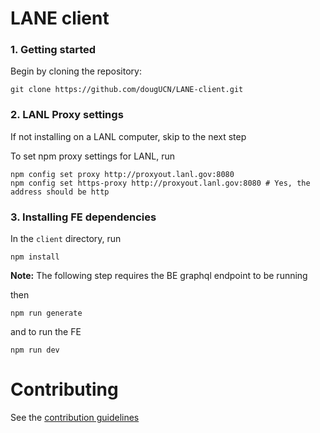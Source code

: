 # LANE client

### 1. Getting started

Begin by cloning the repository:

```
git clone https://github.com/dougUCN/LANE-client.git
```

### 2. LANL Proxy settings

If not installing on a LANL computer, skip to the next step

To set npm proxy settings for LANL, run

```
npm config set proxy http://proxyout.lanl.gov:8080
npm config set https-proxy http://proxyout.lanl.gov:8080 # Yes, the address should be http
```

### 3. Installing FE dependencies

In the `client` directory, run

```
npm install
```

**Note:** The following step requires the BE graphql endpoint to be running

then

```
npm run generate
```

and to run the FE

```
npm run dev
```

# Contributing

See the [contribution guidelines](CONTRIBUTING.md)
